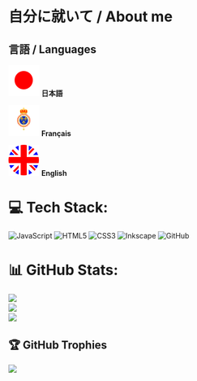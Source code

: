 # 自分に就いて / About me

## 言語 / Languages
![日本語](./img/JA.svg) **日本語**

![Français](./img/FR.svg) **Français**

![English](./img/EN.svg) **English**

# 💻 Tech Stack:
![JavaScript](https://img.shields.io/badge/Javascript-%23323330.svg?style=plastic&logo=javascript&logoColor=%23F7DF1E) ![HTML5](https://img.shields.io/badge/HTML5-%23E34F26.svg?style=plastic&logo=html5&logoColor=white) ![CSS3](https://img.shields.io/badge/CSS3-%231572B6.svg?style=plastic&logo=css3&logoColor=white) ![Inkscape](https://img.shields.io/badge/Inkscape-e0e0e0?style=plastic&logo=inkscape&logoColor=080A13) ![GitHub](https://img.shields.io/badge/Github-%23121011.svg?style=plastic&logo=github&logoColor=white)

# 📊 GitHub Stats:
![](https://github-readme-stats.vercel.app/api?username=SuperHeraut&theme=dark&hide_border=false&include_all_commits=false&count_private=true)<br/>
![](https://github-readme-streak-stats.herokuapp.com/?user=SuperHeraut&theme=dark&hide_border=false)<br/>
![](https://github-readme-stats.vercel.app/api/top-langs/?username=SuperHeraut&theme=dark&hide_border=false&include_all_commits=false&count_private=true&layout=compact)

## 🏆 GitHub Trophies
![](https://github-profile-trophy.vercel.app/?username=SuperHeraut&theme=radical&no-frame=false&no-bg=true&margin-w=4)